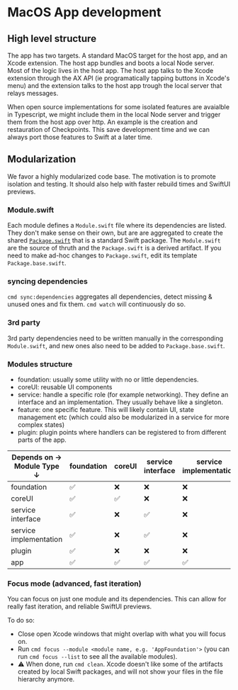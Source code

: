 # MacOS App development

## High level structure
The app has two targets. A standard MacOS target for the host app, and an Xcode extension. The host app bundles and boots a local Node server. Most of the logic lives in the host app. The host app talks to the Xcode extension through the AX API (ie programatically tapping buttons in Xcode's menu) and the extension talks to the host app trough the local server that relays messages.

When open source implementations for some isolated features are avaialble in Typescript, we might include them in the local Node server and trigger them from the host app over http. An example is the creation and restauration of Checkpoints. This save development time and we can always port those features to Swift at a later time.

## Modularization
We favor a highly modularized code base. The motivation is to promote isolation and testing. It should also help with faster rebuild times and SwiftUI previews.

### Module.swift
Each module defines a `Module.swift` file where its dependencies are listed. They don't make sense on their own, but are are aggregated to create the shared [`Package.swift`](./modules/Package.swift) that is a standard Swift package.
The `Module.swift` are the source of thruth and the `Package.swift` is a derived artifact. If you need to make ad-hoc changes to `Package.swift`, edit its template `Package.base.swift`.

### syncing dependencies
`cmd sync:dependencies` aggregates all dependencies, detect missing & unused ones and fix them. `cmd watch` will continuously do so.

### 3rd party
3rd party dependencies need to be written manually in the corresponding `Module.swift`, and new ones also need to be added to `Package.base.swift`.

### Modules structure
- foundation: usually some utility with no or little dependencies.
- coreUI: reusable UI components
- service: handle a specific role (for example networking). They define an interface and an implementation. They usually behave like a singleton.
- feature: one specific feature. This will likely contain UI, state management etc (which could also be modularized in a service for more complex states)
- plugin: plugin points where handlers can be registered to from different parts of the app.

| Depends on →<br>Module Type ↓ | foundation | coreUI | service interface | service implementation | plugin |
|----------------------------------|------------|---------|------------------|----------------------|--------|
| foundation | ✅ | ❌ | ❌ | ❌ | ❌ |
| coreUI | ✅ | ✅ | ❌ | ❌ | ❌ |
| service interface | ✅ | ❌ | ✅ | ❌ | ❌ |
| service implementation | ✅ | ❌ | ✅ | ❌ | ❌ |
| plugin | ✅ | ❌ | ❌ | ❌ | ❌ |
| app | ✅ | ✅ | ✅ | ✅ | ✅ |

### Focus mode (advanced, fast iteration)
You can focus on just one module and its dependencies. This can allow for really fast iteration, and reliable SwiftUI previews.

To do so:
- Close open Xcode windows that might overlap with what you will focus on.
- Run `cmd focus --module <module name, e.g. 'AppFoundation'>` (you can run `cmd focus --list` to see all the available modules).
- ⚠️ When done, run `cmd clean`. Xcode doesn't like some of the artifacts created by local Swift packages, and will not show your files in the file hierarchy anymore.
